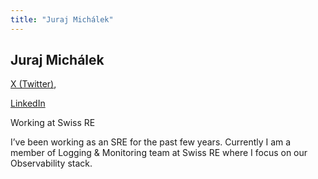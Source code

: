 ```yaml
---
title: "Juraj Michálek"
---
```



## Juraj Michálek

[X (Twitter)](https://x.com/MichalekJuraj), 

[LinkedIn](https://www.linkedin.com/in/jurajmichalek/)

Working at Swiss RE

I’ve been working as an SRE for the past few years. Currently I am a member of Logging & Monitoring team at Swiss RE where I focus on our Observability stack.
